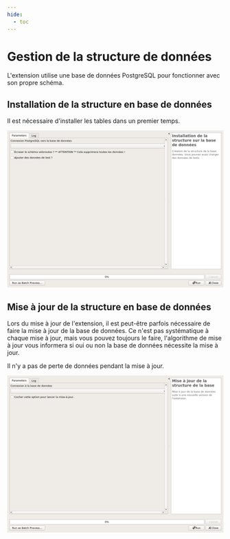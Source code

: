 ```yaml
---
hide:
  - toc
---
```


# Gestion de la structure de données

L'extension utilise une base de données PostgreSQL pour fonctionner avec son propre schéma.

## Installation de la structure en base de données

Il est nécessaire d'installer les tables dans un premier temps.

![create_structure](../processing/veloroutes_vv-create_database_structure.png)

## Mise à jour de la structure en base de données

Lors du mise à jour de l'extension, il est peut-être parfois nécessaire de faire la mise à jour de la base de
données. Ce n'est pas systématique à chaque mise à jour, mais vous pouvez toujours le faire, l'algorithme de
mise à jour vous informera si oui ou non la base de données nécessite la mise à jour.

Il n'y a pas de perte de données pendant la mise à jour.

![upgrade_structure](../processing/veloroutes_vv-upgrade_database_structure.png)
